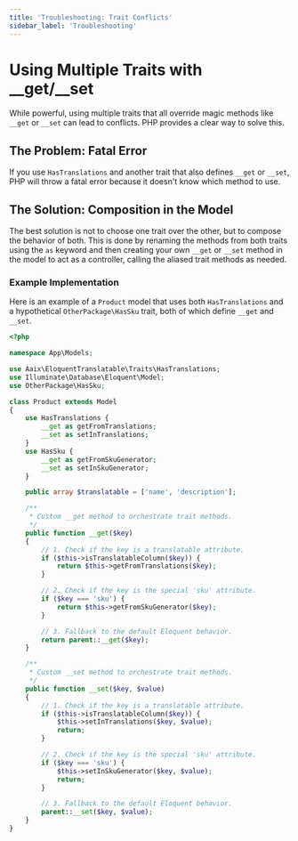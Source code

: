 ```yaml
---
title: 'Troubleshooting: Trait Conflicts'
sidebar_label: 'Troubleshooting'
---
```


# Using Multiple Traits with __get/__set

While powerful, using multiple traits that all override magic methods like `__get` or `__set` can lead to conflicts. PHP provides a clear way to solve this.

## The Problem: Fatal Error

If you use `HasTranslations` and another trait that also defines `__get` or `__set`, PHP will throw a fatal error because it doesn't know which method to use.

## The Solution: Composition in the Model

The best solution is not to choose one trait over the other, but to compose the behavior of both. This is done by renaming the methods from both traits using the `as` keyword and then creating your own `__get` or `__set` method in the model to act as a controller, calling the aliased trait methods as needed.

### Example Implementation

Here is an example of a `Product` model that uses both `HasTranslations` and a hypothetical `OtherPackage\HasSku` trait, both of which define `__get` and `__set`.

```php
<?php

namespace App\Models;

use Aaix\EloquentTranslatable\Traits\HasTranslations;
use Illuminate\Database\Eloquent\Model;
use OtherPackage\HasSku;

class Product extends Model
{
    use HasTranslations {
        __get as getFromTranslations;
        __set as setInTranslations;
    }
    use HasSku {
        __get as getFromSkuGenerator;
        __set as setInSkuGenerator;
    }

    public array $translatable = ['name', 'description'];

    /**
     * Custom __get method to orchestrate trait methods.
     */
    public function __get($key)
    {
        // 1. Check if the key is a translatable attribute.
        if ($this->isTranslatableColumn($key)) {
            return $this->getFromTranslations($key);
        }

        // 2. Check if the key is the special 'sku' attribute.
        if ($key === 'sku') {
            return $this->getFromSkuGenerator($key);
        }

        // 3. Fallback to the default Eloquent behavior.
        return parent::__get($key);
    }

    /**
     * Custom __set method to orchestrate trait methods.
     */
    public function __set($key, $value)
    {
        // 1. Check if the key is a translatable attribute.
        if ($this->isTranslatableColumn($key)) {
            $this->setInTranslations($key, $value);
            return;
        }

        // 2. Check if the key is the special 'sku' attribute.
        if ($key === 'sku') {
            $this->setInSkuGenerator($key, $value);
            return;
        }

        // 3. Fallback to the default Eloquent behavior.
        parent::__set($key, $value);
    }
}
```